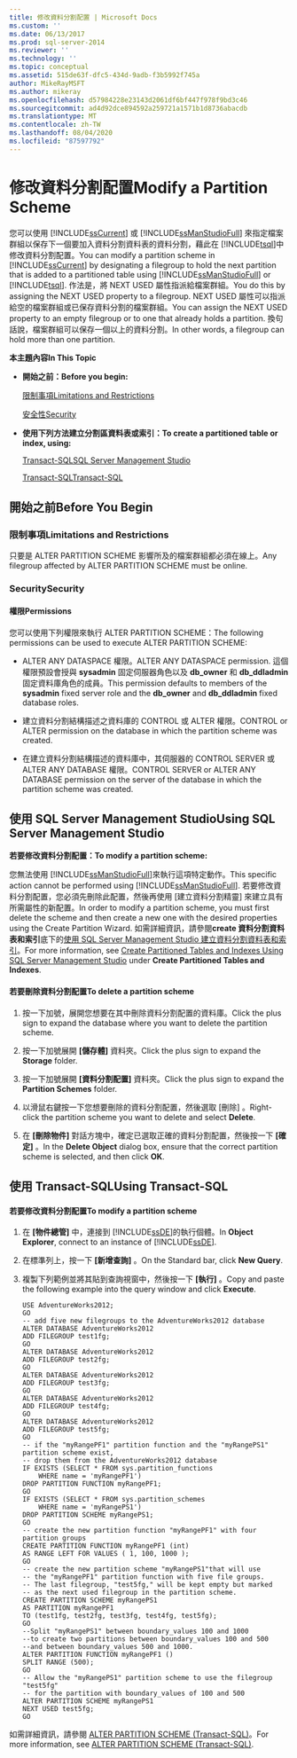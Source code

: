 ```yaml
---
title: 修改資料分割配置 | Microsoft Docs
ms.custom: ''
ms.date: 06/13/2017
ms.prod: sql-server-2014
ms.reviewer: ''
ms.technology: ''
ms.topic: conceptual
ms.assetid: 515de63f-dfc5-434d-9adb-f3b5992f745a
author: MikeRayMSFT
ms.author: mikeray
ms.openlocfilehash: d57984228e23143d2061df6bf447f978f9bd3c46
ms.sourcegitcommit: ad4d92dce894592a259721a1571b1d8736abacdb
ms.translationtype: MT
ms.contentlocale: zh-TW
ms.lasthandoff: 08/04/2020
ms.locfileid: "87597792"
---
```

# <a name="modify-a-partition-scheme"></a><span data-ttu-id="8f90a-102">修改資料分割配置</span><span class="sxs-lookup"><span data-stu-id="8f90a-102">Modify a Partition Scheme</span></span>
  <span data-ttu-id="8f90a-103">您可以使用 [!INCLUDE[ssCurrent](../../includes/sscurrent-md.md)] 或 [!INCLUDE[ssManStudioFull](../../includes/ssmanstudiofull-md.md)] 來指定檔案群組以保存下一個要加入資料分割資料表的資料分割，藉此在 [!INCLUDE[tsql](../../includes/tsql-md.md)]中修改資料分割配置。</span><span class="sxs-lookup"><span data-stu-id="8f90a-103">You can modify a partition scheme in [!INCLUDE[ssCurrent](../../includes/sscurrent-md.md)] by designating a filegroup to hold the next partition that is added to a partitioned table using [!INCLUDE[ssManStudioFull](../../includes/ssmanstudiofull-md.md)] or [!INCLUDE[tsql](../../includes/tsql-md.md)].</span></span> <span data-ttu-id="8f90a-104">作法是，將 NEXT USED 屬性指派給檔案群組。</span><span class="sxs-lookup"><span data-stu-id="8f90a-104">You do this by assigning the NEXT USED property to a filegroup.</span></span> <span data-ttu-id="8f90a-105">NEXT USED 屬性可以指派給空的檔案群組或已保存資料分割的檔案群組。</span><span class="sxs-lookup"><span data-stu-id="8f90a-105">You can assign the NEXT USED property to an empty filegroup or to one that already holds a partition.</span></span> <span data-ttu-id="8f90a-106">換句話說，檔案群組可以保存一個以上的資料分割。</span><span class="sxs-lookup"><span data-stu-id="8f90a-106">In other words, a filegroup can hold more than one partition.</span></span>  
  
 <span data-ttu-id="8f90a-107">**本主題內容**</span><span class="sxs-lookup"><span data-stu-id="8f90a-107">**In This Topic**</span></span>  
  
-   <span data-ttu-id="8f90a-108">**開始之前：**</span><span class="sxs-lookup"><span data-stu-id="8f90a-108">**Before you begin:**</span></span>  
  
     [<span data-ttu-id="8f90a-109">限制事項</span><span class="sxs-lookup"><span data-stu-id="8f90a-109">Limitations and Restrictions</span></span>](#Restrictions)  
  
     [<span data-ttu-id="8f90a-110">安全性</span><span class="sxs-lookup"><span data-stu-id="8f90a-110">Security</span></span>](#Security)  
  
-   <span data-ttu-id="8f90a-111">**使用下列方法建立分割區資料表或索引：**</span><span class="sxs-lookup"><span data-stu-id="8f90a-111">**To create a partitioned table or index, using:**</span></span>  
  
     [<span data-ttu-id="8f90a-112">Transact-SQL</span><span class="sxs-lookup"><span data-stu-id="8f90a-112">SQL Server Management Studio</span></span>](#SSMSProcedure)  
  
     [<span data-ttu-id="8f90a-113">Transact-SQL</span><span class="sxs-lookup"><span data-stu-id="8f90a-113">Transact-SQL</span></span>](#TsqlProcedure)  
  
##  <a name="before-you-begin"></a><a name="BeforeYouBegin"></a> <span data-ttu-id="8f90a-114">開始之前</span><span class="sxs-lookup"><span data-stu-id="8f90a-114">Before You Begin</span></span>  
  
###  <a name="limitations-and-restrictions"></a><a name="Restrictions"></a> <span data-ttu-id="8f90a-115">限制事項</span><span class="sxs-lookup"><span data-stu-id="8f90a-115">Limitations and Restrictions</span></span>  
 <span data-ttu-id="8f90a-116">只要是 ALTER PARTITION SCHEME 影響所及的檔案群組都必須在線上。</span><span class="sxs-lookup"><span data-stu-id="8f90a-116">Any filegroup affected by ALTER PARTITION SCHEME must be online.</span></span>  
  
###  <a name="security"></a><a name="Security"></a> <span data-ttu-id="8f90a-117">Security</span><span class="sxs-lookup"><span data-stu-id="8f90a-117">Security</span></span>  
  
####  <a name="permissions"></a><a name="Permissions"></a> <span data-ttu-id="8f90a-118">權限</span><span class="sxs-lookup"><span data-stu-id="8f90a-118">Permissions</span></span>  
 <span data-ttu-id="8f90a-119">您可以使用下列權限來執行 ALTER PARTITION SCHEME：</span><span class="sxs-lookup"><span data-stu-id="8f90a-119">The following permissions can be used to execute ALTER PARTITION SCHEME:</span></span>  
  
-   <span data-ttu-id="8f90a-120">ALTER ANY DATASPACE 權限。</span><span class="sxs-lookup"><span data-stu-id="8f90a-120">ALTER ANY DATASPACE permission.</span></span> <span data-ttu-id="8f90a-121">這個權限預設會授與 **sysadmin** 固定伺服器角色以及 **db_owner** 和 **db_ddladmin** 固定資料庫角色的成員。</span><span class="sxs-lookup"><span data-stu-id="8f90a-121">This permission defaults to members of the **sysadmin** fixed server role and the **db_owner** and **db_ddladmin** fixed database roles.</span></span>  
  
-   <span data-ttu-id="8f90a-122">建立資料分割結構描述之資料庫的 CONTROL 或 ALTER 權限。</span><span class="sxs-lookup"><span data-stu-id="8f90a-122">CONTROL or ALTER permission on the database in which the partition scheme was created.</span></span>  
  
-   <span data-ttu-id="8f90a-123">在建立資料分割結構描述的資料庫中，其伺服器的 CONTROL SERVER 或 ALTER ANY DATABASE 權限。</span><span class="sxs-lookup"><span data-stu-id="8f90a-123">CONTROL SERVER or ALTER ANY DATABASE permission on the server of the database in which the partition scheme was created.</span></span>  
  
##  <a name="using-sql-server-management-studio"></a><a name="SSMSProcedure"></a> <span data-ttu-id="8f90a-124">使用 SQL Server Management Studio</span><span class="sxs-lookup"><span data-stu-id="8f90a-124">Using SQL Server Management Studio</span></span>  
 <span data-ttu-id="8f90a-125">**若要修改資料分割配置：**</span><span class="sxs-lookup"><span data-stu-id="8f90a-125">**To modify a partition scheme:**</span></span>  
  
 <span data-ttu-id="8f90a-126">您無法使用 [!INCLUDE[ssManStudioFull](../../includes/ssmanstudiofull-md.md)]來執行這項特定動作。</span><span class="sxs-lookup"><span data-stu-id="8f90a-126">This specific action cannot be performed using [!INCLUDE[ssManStudioFull](../../includes/ssmanstudiofull-md.md)].</span></span> <span data-ttu-id="8f90a-127">若要修改資料分割配置，您必須先刪除此配置，然後再使用 [建立資料分割精靈] 來建立具有所需屬性的新配置。</span><span class="sxs-lookup"><span data-stu-id="8f90a-127">In order to modify a partition scheme, you must first delete the scheme and then create a new one with the desired properties using the Create Partition Wizard.</span></span> <span data-ttu-id="8f90a-128">如需詳細資訊，請參閱**create 資料分割資料表和索引**底下的[使用 SQL Server Management Studio 建立資料分割資料表和索引](create-partitioned-tables-and-indexes.md#SSMSProcedure)。</span><span class="sxs-lookup"><span data-stu-id="8f90a-128">For more information, see [Create Partitioned Tables and Indexes Using SQL Server Management Studio](create-partitioned-tables-and-indexes.md#SSMSProcedure) under **Create Partitioned Tables and Indexes**.</span></span>  
  
#### <a name="to-delete-a-partition-scheme"></a><span data-ttu-id="8f90a-129">若要刪除資料分割配置</span><span class="sxs-lookup"><span data-stu-id="8f90a-129">To delete a partition scheme</span></span>  
  
1.  <span data-ttu-id="8f90a-130">按一下加號，展開您想要在其中刪除資料分割配置的資料庫。</span><span class="sxs-lookup"><span data-stu-id="8f90a-130">Click the plus sign to expand the database where you want to delete the partition scheme.</span></span>  
  
2.  <span data-ttu-id="8f90a-131">按一下加號展開 **[儲存體]** 資料夾。</span><span class="sxs-lookup"><span data-stu-id="8f90a-131">Click the plus sign to expand the **Storage** folder.</span></span>  
  
3.  <span data-ttu-id="8f90a-132">按一下加號展開 **[資料分割配置]** 資料夾。</span><span class="sxs-lookup"><span data-stu-id="8f90a-132">Click the plus sign to expand the **Partition Schemes** folder.</span></span>  
  
4.  <span data-ttu-id="8f90a-133">以滑鼠右鍵按一下您想要刪除的資料分割配置，然後選取 [刪除]  。</span><span class="sxs-lookup"><span data-stu-id="8f90a-133">Right-click the partition scheme you want to delete and select **Delete**.</span></span>  
  
5.  <span data-ttu-id="8f90a-134">在 **[刪除物件]** 對話方塊中，確定已選取正確的資料分割配置，然後按一下 **[確定]** 。</span><span class="sxs-lookup"><span data-stu-id="8f90a-134">In the **Delete Object** dialog box, ensure that the correct partition scheme is selected, and then click **OK**.</span></span>  
  
##  <a name="using-transact-sql"></a><a name="TsqlProcedure"></a> <span data-ttu-id="8f90a-135">使用 Transact-SQL</span><span class="sxs-lookup"><span data-stu-id="8f90a-135">Using Transact-SQL</span></span>  
  
#### <a name="to-modify-a-partition-scheme"></a><span data-ttu-id="8f90a-136">若要修改資料分割配置</span><span class="sxs-lookup"><span data-stu-id="8f90a-136">To modify a partition scheme</span></span>  
  
1.  <span data-ttu-id="8f90a-137">在 **[物件總管]** 中，連接到 [!INCLUDE[ssDE](../../includes/ssde-md.md)]的執行個體。</span><span class="sxs-lookup"><span data-stu-id="8f90a-137">In **Object Explorer**, connect to an instance of [!INCLUDE[ssDE](../../includes/ssde-md.md)].</span></span>  
  
2.  <span data-ttu-id="8f90a-138">在標準列上，按一下 **[新增查詢]** 。</span><span class="sxs-lookup"><span data-stu-id="8f90a-138">On the Standard bar, click **New Query**.</span></span>  
  
3.  <span data-ttu-id="8f90a-139">複製下列範例並將其貼到查詢視窗中，然後按一下 **[執行]** 。</span><span class="sxs-lookup"><span data-stu-id="8f90a-139">Copy and paste the following example into the query window and click **Execute**.</span></span>  
  
    ```  
    USE AdventureWorks2012;  
    GO  
    -- add five new filegroups to the AdventureWorks2012 database  
    ALTER DATABASE AdventureWorks2012  
    ADD FILEGROUP test1fg;  
    GO  
    ALTER DATABASE AdventureWorks2012  
    ADD FILEGROUP test2fg;  
    GO  
    ALTER DATABASE AdventureWorks2012  
    ADD FILEGROUP test3fg;  
    GO  
    ALTER DATABASE AdventureWorks2012  
    ADD FILEGROUP test4fg;  
    GO  
    ALTER DATABASE AdventureWorks2012  
    ADD FILEGROUP test5fg;  
    GO  
    -- if the "myRangePF1" partition function and the "myRangePS1" partition scheme exist,  
    -- drop them from the AdventureWorks2012 database  
    IF EXISTS (SELECT * FROM sys.partition_functions  
        WHERE name = 'myRangePF1')  
    DROP PARTITION FUNCTION myRangePF1;  
    GO  
    IF EXISTS (SELECT * FROM sys.partition_schemes  
        WHERE name = 'myRangePS1')  
    DROP PARTITION SCHEME myRangePS1;  
    GO  
    -- create the new partition function "myRangePF1" with four partition groups  
    CREATE PARTITION FUNCTION myRangePF1 (int)  
    AS RANGE LEFT FOR VALUES ( 1, 100, 1000 );  
    GO  
    -- create the new partition scheme "myRangePS1"that will use   
    -- the "myRangePF1" partition function with five file groups.  
    -- The last filegroup, "test5fg," will be kept empty but marked  
    -- as the next used filegroup in the partition scheme.  
    CREATE PARTITION SCHEME myRangePS1  
    AS PARTITION myRangePF1  
    TO (test1fg, test2fg, test3fg, test4fg, test5fg);  
    GO  
    --Split "myRangePS1" between boundary_values 100 and 1000  
    --to create two partitions between boundary_values 100 and 500  
    --and between boundary_values 500 and 1000.  
    ALTER PARTITION FUNCTION myRangePF1 ()  
    SPLIT RANGE (500);  
    GO  
    -- Allow the "myRangePS1" partition scheme to use the filegroup "test5fg"  
    -- for the partition with boundary_values of 100 and 500  
    ALTER PARTITION SCHEME myRangePS1  
    NEXT USED test5fg;  
    GO  
    ```  
  
 <span data-ttu-id="8f90a-140">如需詳細資訊，請參閱 [ALTER PARTITION SCHEME &#40;Transact-SQL&#41;](/sql/t-sql/statements/alter-partition-scheme-transact-sql)。</span><span class="sxs-lookup"><span data-stu-id="8f90a-140">For more information, see [ALTER PARTITION SCHEME &#40;Transact-SQL&#41;](/sql/t-sql/statements/alter-partition-scheme-transact-sql).</span></span>  
  
  
